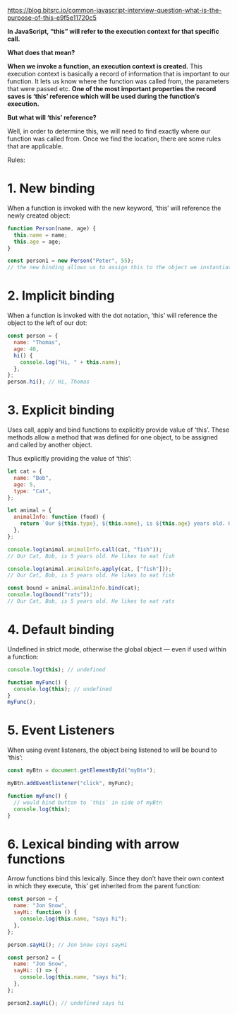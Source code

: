 
https://blog.bitsrc.io/common-javascript-interview-question-what-is-the-purpose-of-this-e9f5e11720c5

**In JavaScript, “this” will refer to the execution context for that specific call.**

**What does that mean?**

**When we invoke a function, an execution context is created.** This execution context is basically a record of information that is important to our function. It lets us know where the function was called from, the parameters that were passed etc. **One of the most important properties the record saves is ‘this’ reference which will be used during the function’s execution.**

**But what will ‘this’ reference?**

Well, in order to determine this, we will need to find exactly where our function was called from. Once we find the location, there are some rules that are applicable.

Rules:

# 1. New binding

When a function is invoked with the new keyword, ‘this’ will reference the newly created object:

```javascript
function Person(name, age) {
  this.name = name;
  this.age = age;
}

const person1 = new Person("Peter", 55);
// the new binding allows us to assign this to the object we instantiate
```

# 2. Implicit binding

When a function is invoked with the dot notation, ‘this’ will reference the object to the left of our dot:

```javascript
const person = {
  name: "Thomas",
  age: 40,
  hi() {
    console.log("Hi, " + this.name);
  },
};
person.hi(); // Hi, Thomas
```

# 3. Explicit binding

Uses call, apply and bind functions to explicitly provide value of ‘this’. These methods allow a method that was defined for one object, to be assigned and called by another object.

Thus explicitly providing the value of ‘this’:

```javascript
let cat = {
  name: "Bob",
  age: 5,
  type: "Cat",
};

let animal = {
  animalInfo: function (food) {
    return `Our ${this.type}, ${this.name}, is ${this.age} years old. He likes to eat ${food}`;
  },
};

console.log(animal.animalInfo.call(cat, "fish"));
// Our Cat, Bob, is 5 years old. He likes to eat fish

console.log(animal.animalInfo.apply(cat, ["fish"]));
// Our Cat, Bob, is 5 years old. He likes to eat fish

const bound = animal.animalInfo.bind(cat);
console.log(bound("rats"));
// Our Cat, Bob, is 5 years old. He likes to eat rats
```

# 4. Default binding

Undefined in strict mode, otherwise the global object — even if used within a function:

```javascript
console.log(this); // undefined

function myFunc() {
  console.log(this); // undefined
}
myFunc();
```

# 5. Event Listeners

When using event listeners, the object being listened to will be bound to ‘this’:

```javascript
const myBtn = document.getElementById("myBtn");

myBtn.addEventlistener("click", myFunc);

function myFunc() {
  // would bind button to `this` in side of myBtn
  console.log(this);
}
```

# 6. Lexical binding with arrow functions

Arrow functions bind this lexically. Since they don’t have their own context in which they execute, ‘this’ get inherited from the parent function:

```javascript
const person = {
  name: "Jon Snow",
  sayHi: function () {
    console.log(this.name, "says hi");
  },
};

person.sayHi(); // Jon Snow says sayHi

const person2 = {
  name: "Jon Snow",
  sayHi: () => {
    console.log(this.name, "says hi");
  },
};

person2.sayHi(); // undefined says hi
```
